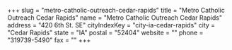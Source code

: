 +++
slug = "metro-catholic-outreach-cedar-rapids"
title = "Metro Catholic Outreach Cedar Rapids"
name = "Metro Catholic Outreach Cedar Rapids"
address = "420 6th St. SE"
cityIndexKey = "city-ia-cedar-rapids"
city = "Cedar Rapids"
state = "IA"
postal = "52404"
website = ""
phone = "319739-5490"
fax = ""
+++
